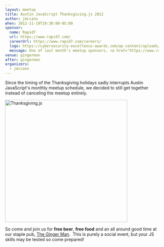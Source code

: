 ```yaml
---
layout: meetup
title: Austin JavaScript Thanksgiving.js 2012
author: jmccann
when: 2012-11-19T19:30:00-05:00
sponsor:
  name: Rapid7
  url: https://www.rapid7.com/
  careerUrl: https://www.rapid7.com/careers/
  logo: https://cybersecurity-excellence-awards.com/wp-content/uploads/2016/02/377921-500x84.png
  message: One of last month's meetup sponsors, <a href="https://www.rapid7.com/">Rapid 7</a>, is our exclusive sponsor for this event so be sure to thank them and say hello!
venue: gingerman
after: gingerman
organizers:
  - jmccann
---
```

Since the timing of the Thanksgiving holidays sadly interrupts Austin JavaScript's monthly meetup schedule, we decided to still get together instead of canceling the meetup entirely.

<a href="http://austinjavascript.com/wp-content/uploads/2012/11/thanksgiving.js-400x400.png" rel="lightbox[386]"><img class="size-full wp-image-389 alignnone" title="Thanksgiving.js" src="http://austinjavascript.com/wp-content/uploads/2012/11/thanksgiving.js-400x400.png" alt="Thanksgiving.js" width="400" height="400" /></a>

So come and join us for **free beer**, **free food** and an all around good time at our staple pub, [The Ginger Man][1].  This is purely a social event, but your JS skills may be tested so come prepared!

[1]: http://aus.gingermanpub.com/
